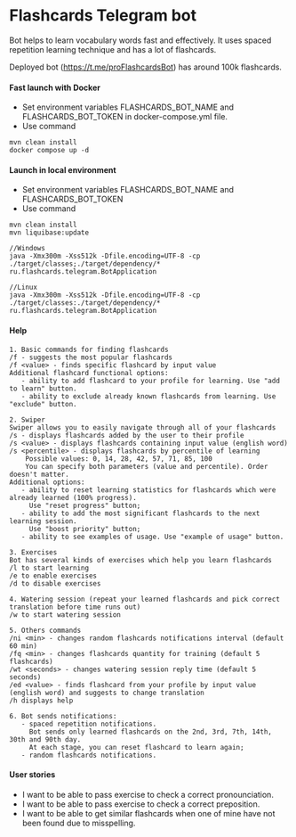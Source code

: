 # Flashcards Telegram bot
Bot helps to learn vocabulary words fast and effectively. It uses spaced repetition learning technique and has a lot of flashcards.

Deployed bot (https://t.me/proFlashcardsBot) has around 100k flashcards.


#### Fast launch with Docker 
- Set environment variables FLASHCARDS_BOT_NAME and FLASHCARDS_BOT_TOKEN in docker-compose.yml file.
- Use command
```
mvn clean install
docker compose up -d
```

#### Launch in local environment  
- Set environment variables FLASHCARDS_BOT_NAME and FLASHCARDS_BOT_TOKEN
- Use command
```
mvn clean install
mvn liquibase:update

//Windows
java -Xmx300m -Xss512k -Dfile.encoding=UTF-8 -cp ./target/classes;./target/dependency/* ru.flashcards.telegram.BotApplication

//Linux
java -Xmx300m -Xss512k -Dfile.encoding=UTF-8 -cp ./target/classes:./target/dependency/* ru.flashcards.telegram.BotApplication
```

#### Help
```
1. Basic commands for finding flashcards
/f - suggests the most popular flashcards
/f <value> - finds specific flashcard by input value
Additional flashcard functional options:
   - ability to add flashcard to your profile for learning. Use "add to learn" button. 
   - ability to exclude already known flashcards from learning. Use "exclude" button. 

2. Swiper
Swiper allows you to easily navigate through all of your flashcards
/s - displays flashcards added by the user to their profile
/s <value> - displays flashcards containing input value (english word)
/s <percentile> - displays flashcards by percentile of learning 
    Possible values: 0, 14, 28, 42, 57, 71, 85, 100 
    You can specify both parameters (value and percentile). Order doesn't matter.
Additional options:
   - ability to reset learning statistics for flashcards which were already learned (100% progress). 
     Use "reset progress" button;
   - ability to add the most significant flashcards to the next learning session. 
     Use "boost priority" button;
   - ability to see examples of usage. Use "example of usage" button.

3. Exercises
Bot has several kinds of exercises which help you learn flashcards
/l to start learning
/e to enable exercises 
/d to disable exercises

4. Watering session (repeat your learned flashcards and pick correct translation before time runs out)
/w to start watering session

5. Others commands
/ni <min> - changes random flashcards notifications interval (default 60 min) 
/fq <min> - changes flashcards quantity for training (default 5 flashcards)
/wt <seconds> - changes watering session reply time (default 5 seconds)
/ed <value> - finds flashcard from your profile by input value (english word) and suggests to change translation
/h displays help

6. Bot sends notifications:
   - spaced repetition notifications. 
     Bot sends only learned flashcards on the 2nd, 3rd, 7th, 14th, 30th and 90th day. 
     At each stage, you can reset flashcard to learn again;
   - random flashcards notifications.
```

#### User stories
  
- I want to be able to pass exercise to check a correct pronounciation.
- I want to be able to pass exercise to check a correct preposition.
- I want to be able to get similar flashcards when one of mine have not been found due to misspelling.  

 
  
   
